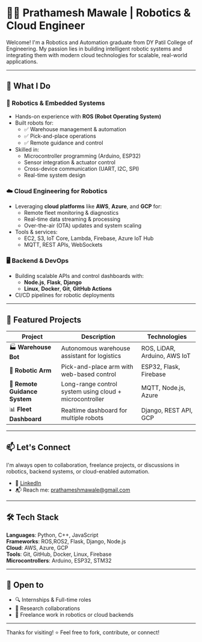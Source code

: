 # 👨‍💻 Prathamesh Mawale | Robotics & Cloud Engineer

Welcome! I'm a Robotics and Automation graduate from DY Patil College of Engineering. My passion lies in building intelligent robotic systems and integrating them with modern cloud technologies for scalable, real-world applications.

---

## 🔧 What I Do

### 🤖 Robotics & Embedded Systems
- Hands-on experience with **ROS (Robot Operating System)**
- Built robots for:
  - ✅ Warehouse management & automation
  - ✅ Pick-and-place operations
  - ✅ Remote guidance and control
- Skilled in:
  - Microcontroller programming (Arduino, ESP32)
  - Sensor integration & actuator control
  - Cross-device communication (UART, I2C, SPI)
  - Real-time system design

### ☁️ Cloud Engineering for Robotics
- Leveraging **cloud platforms** like **AWS**, **Azure**, and **GCP** for:
  - Remote fleet monitoring & diagnostics
  - Real-time data streaming & processing
  - Over-the-air (OTA) updates and system scaling
- Tools & services:
  - EC2, S3, IoT Core, Lambda, Firebase, Azure IoT Hub
  - MQTT, REST APIs, WebSockets

### 🖥️ Backend & DevOps
- Building scalable APIs and control dashboards with:
  - **Node.js**, **Flask**, **Django**
  - **Linux**, **Docker**, **Git**, **GitHub Actions**
- CI/CD pipelines for robotic deployments

---

## 📂 Featured Projects

| Project | Description | Technologies |
|--------|-------------|--------------|
| 🏭 **Warehouse Bot** | Autonomous warehouse assistant for logistics | ROS, LiDAR, Arduino, AWS IoT |
| 🦾 **Robotic Arm** | Pick-and-place arm with web-based control | ESP32, Flask, Firebase |
| 📡 **Remote Guidance System** | Long-range control system using cloud + microcontroller | MQTT, Node.js, Azure |
| 📊 **Fleet Dashboard** | Realtime dashboard for multiple robots | Django, REST API, GCP |

---

## 📫 Let's Connect

I'm always open to collaboration, freelance projects, or discussions in robotics, backend systems, or cloud-enabled automation.

- 🔗 [LinkedIn](https://www.linkedin.com/in/prathamesh-mawale)
- 📬 Reach me: prathameshmawale@gmail.com

---

## 🛠️ Tech Stack

**Languages**: Python, C++, JavaScript  
**Frameworks**: ROS,ROS2, Flask, Django, Node.js  
**Cloud**: AWS, Azure, GCP  
**Tools**: Git, GitHub, Docker, Linux, Firebase  
**Microcontrollers**: Arduino, ESP32, STM32

---

## 🤝 Open to

- 🔍 Internships & Full-time roles  
- 🧠 Research collaborations  
- 🔧 Freelance work in robotics or cloud backends

---

Thanks for visiting! ⭐ Feel free to fork, contribute, or connect!



<!---
pratham280/pratham280 is a ✨ special ✨ repository because its `README.md` (this file) appears on your GitHub profile.
You can click the Preview link to take a look at your changes.
--->

